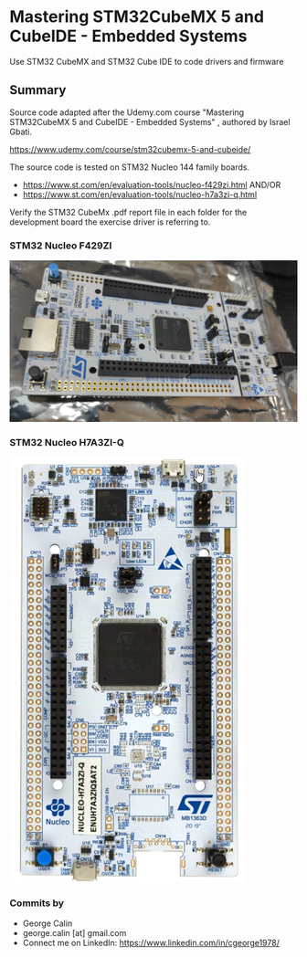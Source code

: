 # Mastering STM32CubeMX 5 and CubeIDE - Embedded Systems
Use STM32 CubeMX and STM32 Cube IDE to code drivers and firmware 

## Summary
Source code adapted after the Udemy.com course "Mastering STM32CubeMX 5 and CubeIDE - Embedded Systems" , authored by Israel Gbati.

https://www.udemy.com/course/stm32cubemx-5-and-cubeide/

The source code is tested on STM32 Nucleo 144 family boards.
* https://www.st.com/en/evaluation-tools/nucleo-f429zi.html AND/OR
* https://www.st.com/en/evaluation-tools/nucleo-h7a3zi-q.html 

Verify the STM32 CubeMx .pdf report file in each folder for the development board the exercise driver is referring to.

### STM32 Nucleo F429ZI
![STM32 Nucleo 144 Development Board](STM32_Nucleo_144.jpg)
### STM32 Nucleo H7A3ZI-Q
![STM32 Nucleo 144 Development Board](H7A3ZI_Q.png)

### Commits by
* George Calin
* george.calin [at] gmail.com
* Connect me on LinkedIn: https://www.linkedin.com/in/cgeorge1978/
